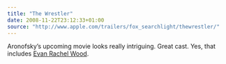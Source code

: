```yaml
---
title: "The Wrestler"
date: 2008-11-22T23:12:33+01:00
source: "http://www.apple.com/trailers/fox_searchlight/thewrestler/"
---
```


Aronofsky’s upcoming movie looks really intriguing. Great cast. Yes, that includes [Evan Rachel Wood](http://en.wikipedia.org/wiki/Evan_Rachel_Wood).
